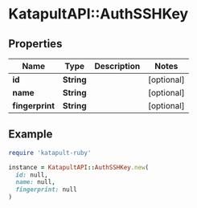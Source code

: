 # KatapultAPI::AuthSSHKey

## Properties

| Name | Type | Description | Notes |
| ---- | ---- | ----------- | ----- |
| **id** | **String** |  | [optional] |
| **name** | **String** |  | [optional] |
| **fingerprint** | **String** |  | [optional] |

## Example

```ruby
require 'katapult-ruby'

instance = KatapultAPI::AuthSSHKey.new(
  id: null,
  name: null,
  fingerprint: null
)
```

